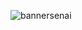 ![bannersenai](https://user-images.githubusercontent.com/86209550/231044043-329bf2b9-ec39-4a12-a36c-fc4305f6dd61.png)
